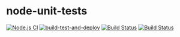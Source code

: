 # node-unit-tests

[![Node.js CI](https://github.com/engagement-team-CI/node-unit-tests/actions/workflows/node.js.yml/badge.svg)](https://github.com/engagement-team-CI/node-unit-tests/actions/workflows/node.js.yml)
[![build-test-and-deploy](https://github.com/engagement-team-CI/node-unit-tests/actions/workflows/build-test-and-deploy.yml/badge.svg)](https://github.com/engagement-team-CI/node-unit-tests/actions/workflows/build-test-and-deploy.yml)
[![Build Status](https://travis-ci.com/engagement-team-CI/node-unit-tests.svg?branch=main)](https://travis-ci.com/engagement-team-CI/node-unit-tests.svg?branch=main)
[![Build Status](https://gitlab.com/engagement.team/node-unit-tests/badges/main/pipeline.svg)](https://gitlab.com/engagement.team/node-unit-tests/-/tree/main)
